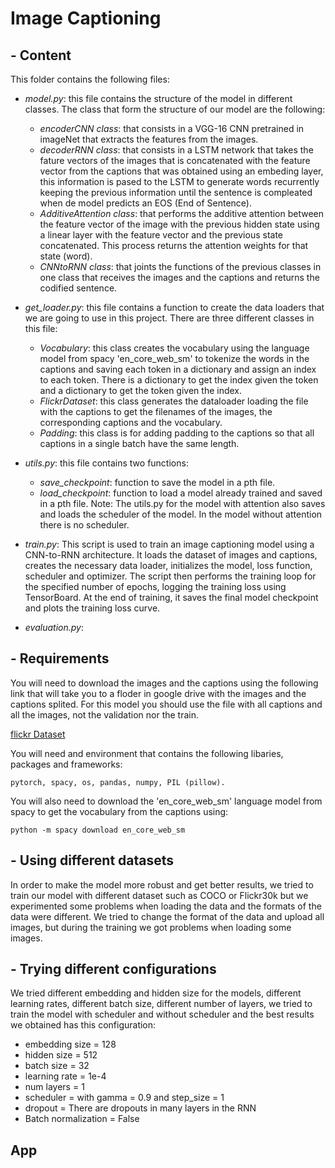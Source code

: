 # Image Captioning

## - Content

This folder contains the following files:

- *model.py*: this file contains the structure of the model in different classes. The class that form the structure of our model are the following:
  - *encoderCNN class*: that consists in a VGG-16 CNN pretrained in imageNet that extracts the features from the images.
  - *decoderRNN class*: that consists in a LSTM network that takes the fature vectors of the images that is concatenated with the feature vector from the captions that was obtained using an embeding layer, this information is pased to the LSTM to generate words recurrently keeping the previous information until the sentence is compleated when de model predicts an EOS (End of Sentence).
  - *AdditiveAttention class*: that performs the additive attention between the feature vector of the image with the previous hidden state using a linear layer with the feature vector and the previous state concatenated. This process returns the attention weights for that state (word).
  - *CNNtoRNN class*: that joints the functions of the previous classes in one class that receives the images and the captions and returns the codified sentence.

- *get_loader.py*: this file contains a function to create the data loaders that we are going to use in this project. There are three different classes in this file:
  - *Vocabulary*: this class creates the vocabulary using the language model from spacy 'en_core_web_sm' to tokenize the words in the captions and saving each token in a dictionary and assign an index to each token. There is a dictionary to get the index given the token and a dictionary to get the token given the index.
  - *FlickrDataset*: this class generates the dataloader loading the file with the captions to get the filenames of the images, the corresponding captions and the vocabulary.
  - *Padding*: this class is for adding padding to the captions so that all captions in a single batch have the same length.

- *utils.py*: this file contains two functions:
  - *save_checkpoint*: function to save the model in a pth file.
  - *load_checkpoint*: function to load a model already trained and saved in a pth file.
  Note: The utils.py for the model with attention also saves and loads the scheduler of the model. In the model without attention there is no scheduler.

- *train.py*: This script is used to train an image captioning model using a CNN-to-RNN architecture. It loads the dataset of images and captions, creates the necessary data loader, initializes the model, loss function, scheduler and optimizer. The script then performs the training loop for the specified number of epochs, logging the training loss using TensorBoard. At the end of training, it saves the final model checkpoint and plots the training loss curve.

- *evaluation.py*: 

## - Requirements

You will need to download the images and the captions using the following link that will take you to a floder in google drive with the images and the captions splited. For this model you should use the file with all captions and all the images, not the validation nor the train.

[flickr Dataset](https://drive.google.com/drive/folders/1skoIZFClsh_Ol-wiwG_Foo53BQF8KOMW?usp=sharing)

You will need and environment that contains the following libaries, packages and frameworks: 
```
pytorch, spacy, os, pandas, numpy, PIL (pillow).
```
You will also need to download the 'en_core_web_sm' language model from spacy to get the vocabulary from the captions using:

```
python -m spacy download en_core_web_sm
```

## - Using different datasets

In order to make the model more robust and get better results, we tried to train our model with different dataset such as COCO or Flickr30k but we experimented some problems when loading the data and the formats of the data were different. We tried to change the format of the data and upload all images, but during the training we got problems when loading some images.

## - Trying different configurations

We tried different embedding and hidden size for the models, different learning rates, different batch size, different number of layers, we tried to train the model with scheduler and without scheduler and the best results we obtained has this configuration:
 - embedding size = 128
 - hidden size = 512
 - batch size = 32
 - learning rate = 1e-4
 - num layers = 1
 - scheduler = with gamma = 0.9 and step_size = 1
 - dropout = There are dropouts in many layers in the RNN
 - Batch normalization = False

## App

##
